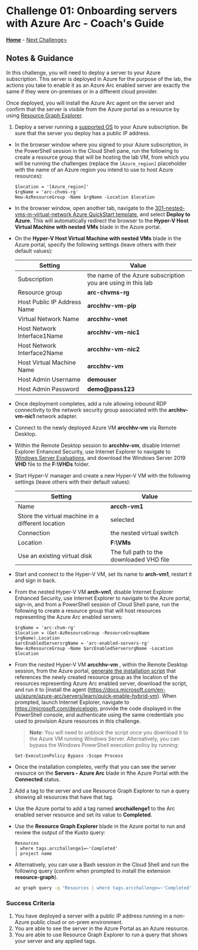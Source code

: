# Challenge 01: Onboarding servers with Azure Arc - Coach's Guide

**[Home](../readme.md)** - [Next Challenge>](./Solution-02.md)

## Notes & Guidance

In this challenge, you will need to deploy a server to your Azure subscription. This server is deployed in Azure for the purpose of the lab, the actions you take to enable it as an Azure Arc enabled server are exactly the same if they were on-premises or in a different cloud provider.

Once deployed, you will install the Azure Arc agent on the server and confirm that the server is visible from the Azure portal as a resource by using [Resource Graph Explorer](https://docs.microsoft.com/en-us/azure/governance/resource-graph/first-query-portal).

1. Deploy a server running a [supported OS](https://docs.microsoft.com/en-us/azure/azure-arc/servers/agent-overview#supported-operating-systems) to your Azure subscription. Be sure that the server you deploy has a public IP address.

- In the browser window where you signed to your Azure subscription, in the PowerShell session in the Cloud Shell pane, run the following to create a resource group that will be hosting the lab VM, from which you will be running the challenges (replace the `[Azure_region]` placeholder with the name of an Azure region you intend to use to host Azure resources):

   ```pwsh
   $location = '[Azure_region]'
   $rgName = 'arc-chvms-rg'
   New-AzResourceGroup -Name $rgName -Location $location
   ```

- In the browser window, open another tab, navigate to the [301-nested-vms-in-virtual-network Azure QuickStart template](https://github.com/Azure/azure-quickstart-templates/tree/master/demos/nested-vms-in-virtual-network), and select **Deploy to Azure**. This will automatically redirect the browser to the **Hyper-V Host Virtual Machine with nested VMs** blade in the Azure portal.
- On the **Hyper-V Host Virtual Machine with nested VMs** blade in the Azure portal, specify the following settings (leave others with their default values):

    | Setting | Value |
    | --- | --- |
    | Subscription | the name of the Azure subscription you are using in this lab |
    | Resource group | **arc-chvms-rg** |
    | Host Public IP Address Name | **arcchhv-vm-pip** |
    | Virtual Network Name | **arcchhv-vnet** |
    | Host Network Interface1Name | **arcchhv-vm-nic1** |
    | Host Network Interface2Name | **arcchhv-vm-nic2** |
    | Host Virtual Machine Name | **arcchhv-vm** |
    | Host Admin Username | **demouser** |
    | Host Admin Password | **demo@pass123** |

- Once deployment completes, add a rule allowing inbound RDP connectivity to the network security group associated with the **archhv-vm-nic1** network adapter.
- Connect to the newly deployed Azure VM **arcchhv-vm** via Remote Desktop.
- Within the Remote Desktop session to **arcchhv-vm**, disable Internet Explorer Enhanced Security, use Internet Explorer to navigate to [Windows Server Evaluations](https://www.microsoft.com/en-us/evalcenter/evaluate-windows-server-2019), and download the Windows Server 2019 **VHD** file to the **F:\VHDs** folder.
- Start Hyper-V manager and create a new Hyper-V VM with the following settings (leave others with their default values):

    | Setting | Value |
    | --- | --- |
    | Name | **arcch-vm1** |
    | Store the virtual machine in a different location | selected |
    | Connection | the nested virtual switch |
    | Location | **F:\VMs** |
    | Use an existing virtual disk | The full path to the downloaded VHD file |

- Start and connect to the Hyper-V VM, set its name to **arch-vm1**, restart it and sign in back.
- From the nested Hyper-V VM **arch-vm1**, disable Internet Explorer Enhanced Security, use Internet Explorer to navigate to the Azure portal, sign-in, and from a PowerShell session of Cloud Shell pane, run the following to create a resource group that will host resources representing the Azure Arc enabled servers:

   ```pwsh
   $rgName = 'arc-chvm-rg'
   $location = (Get-AzResourceGroup -ResourceGroupName $rgName).Location
   $arcEnabledServersrgName = 'arc-enabled-servers-rg'
   New-AzResourceGroup -Name $arcEnabledServersrgName -Location $location
   ```

- From the nested Hyper-V VM **arcchhv-vm** , within the Remote Desktop session, from the Azure portal, [generate the installation script](https://docs.microsoft.com/en-us/azure/azure-arc/servers/learn/quick-enable-hybrid-vm) that references the newly created resource group as the location of the resources representing Azure Arc enabled server, download the script, and run it to [install the agent (https://docs.microsoft.com/en-us/azure/azure-arc/servers/learn/quick-enable-hybrid-vm). When prompted, launch Internet Explorer, navigate to https://microsoft.com/devicelogin, provide the code displayed in the PowerShell console, and authenticate using the same credentials you used to provision Azure resources in this challenge.

   >**Note**: You will need to *unblock* the script once you download it to the Azure VM running Windows Server. Alternatively, you can bypass the Windows PowerShell execution policy by running:

   ```pwsh
   Set-ExecutionPolicy Bypass -Scope Process
   ```

- Once the installation completes, verify that you can see the server resource on the **Servers - Azure Arc** blade in fthe Azure Portal with the **Connected** status.

2. Add a tag to the server and use Resource Graph Explorer to run a query showing all resources that have that tag.

- Use the Azure portal to add a tag named **arcchallenge1** to the Arc enabled server resource and set its value to **Completed**.
- Use the **Resource Graph Explorer** blade in the Azure portal to run and review the output of the Kusto query:

   ```kusto
   Resources
   | where tags.arcchallenge1=~'Completed'
   | project name
   ```

- Alternatively, you can use a Bash session in the Cloud Shell and run the following query (confirm when prompted to install the extension **resource-graph**).

   ```bash
   az graph query -q "Resources | where tags.arcchallenge=~'Completed' | project name" --output tsv
   ```

### Success Criteria

1. You have deployed a server with a public IP address running in a non-Azure public cloud or on-prem environment.
2. You are able to see the server in the Azure Portal as an Azure resource.
3. You are able to use Resource Graph Explorer to run a query that shows your server and any applied tags.
